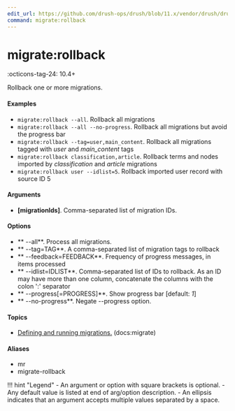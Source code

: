 ```yaml
---
edit_url: https://github.com/drush-ops/drush/blob/11.x/vendor/drush/drush/src/Drupal/Commands/core/MigrateRunnerCommands.php
command: migrate:rollback
---
```

# migrate:rollback

:octicons-tag-24: 10.4+

Rollback one or more migrations.

#### Examples

- <code>migrate:rollback --all</code>. Rollback all migrations
- <code>migrate:rollback --all --no-progress</code>. Rollback all migrations but avoid the progress bar
- <code>migrate:rollback --tag=user,main_content</code>. Rollback all migrations tagged with *user* and *main_content* tags
- <code>migrate:rollback classification,article</code>. Rollback terms and nodes imported by *classification* and *article* migrations
- <code>migrate:rollback user --idlist=5</code>. Rollback imported user record with source ID 5

#### Arguments

- **[migrationIds]**. Comma-separated list of migration IDs.

#### Options

- ** --all**. Process all migrations.
- ** --tag=TAG**. A comma-separated list of migration tags to rollback
- ** --feedback=FEEDBACK**. Frequency of progress messages, in items processed
- ** --idlist=IDLIST**. Comma-separated list of IDs to rollback. As an ID may have more than one column, concatenate the columns with the colon ':' separator
- ** --progress[=PROGRESS]**. Show progress bar [default: *1*]
- ** --no-progress**. Negate --progress option.

#### Topics

- [Defining and running migrations.](../../vendor/drush/drush/docs/migrate.md) (docs:migrate)

#### Aliases

- mr
- migrate-rollback

!!! hint "Legend"
    - An argument or option with square brackets is optional.
    - Any default value is listed at end of arg/option description.
    - An ellipsis indicates that an argument accepts multiple values separated by a space.